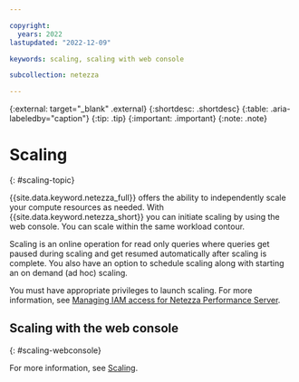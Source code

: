 ```yaml
---

copyright:
  years: 2022
lastupdated: "2022-12-09"

keywords: scaling, scaling with web console

subcollection: netezza

---
```


{:external: target="_blank" .external}
{:shortdesc: .shortdesc}
{:table: .aria-labeledby="caption"}
{:tip: .tip}
{:important: .important}
{:note: .note}

# Scaling
{: #scaling-topic}

{{site.data.keyword.netezza_full}} offers the ability to independently scale your compute resources as needed. With {{site.data.keyword.netezza_short}} you can initiate scaling by using the web console. You can scale within the same workload contour.

Scaling is an online operation for read only queries where queries get paused during scaling and get resumed automatically after scaling is complete. You also have an option to schedule scaling along with starting an on demand (ad hoc) scaling.

You must have appropriate privileges to launch scaling. For more information, see [Managing IAM access for Netezza Performance Server](/docs/netezza?topic=netezza-iam-docs).

## Scaling with the web console
{: #scaling-webconsole}

For more information, see [Scaling](/docs/netezza?topic=netezza-scaling-console).
